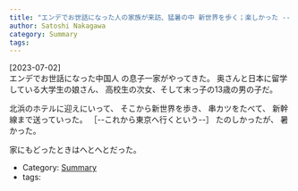 ```yaml
---
title: "エンデでお世話になった人の家族が来訪、猛暑の中 新世界を歩く；楽しかった ---でも・・・あつい！暑い！「エンデより暑い」と中学生の男の子がいってた"
author: Satoshi Nakagawa
category: Summary
tags: 
---
```


[2023-07-02]  
 エンデでお世話になった中国人
の息子一家がやってきた。
奥さんと日本に留学している大学生の娘さん、
高校生の次女、そして末っ子の13歳の男の子だ。

北浜のホテルに迎えにいって、
そこから新世界を歩き、
串カツをたべて、
新幹線まで送っていった。
［--これから東京へ行くという--］
たのしかったが、
暑かった。

 家にもどったときはへとへとだった。

- Category: [Summary](/categories.html#Summary)
- tags: 
